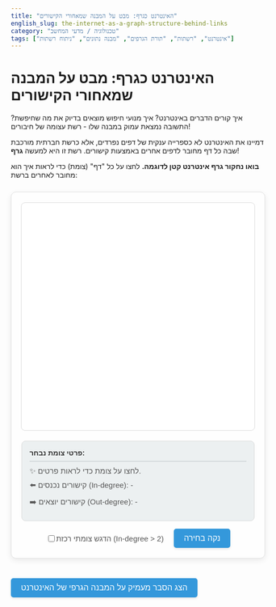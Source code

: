 ```yaml
---
title: "האינטרנט כגרף: מבט על המבנה שמאחורי הקישורים"
english_slug: the-internet-as-a-graph-structure-behind-links
category: "טכנולוגיה / מדעי המחשב"
tags: ["אינטרנט", "רשתות", "תורת הגרפים", "מבנה נתונים", "ניתוח רשתות"]
---
```

# האינטרנט כגרף: מבט על המבנה שמאחורי הקישורים

איך קורים הדברים באינטרנט? איך מנועי חיפוש מוצאים בדיוק את מה שחיפשת? התשובה נמצאת עמוק במבנה שלו - רשת עצומה של חיבורים!

דמיינו את האינטרנט לא כספרייה ענקית של דפים נפרדים, אלא כרשת חברתית מורכבת שבה כל דף מחובר לדפים אחרים באמצעות קישורים. רשת זו היא למעשה **גרף**!

**בואו נחקור גרף אינטרנט קטן לדוגמה.** לחצו על כל "דף" (צומת) כדי לראות איך הוא מחובר לאחרים ברשת:

<div id="graph-container">
    <svg id="graph-svg"></svg>
    <div id="graph-controls">
         <div id="node-info">
            <h4>פרטי צומת נבחר:</h4>
            <p id="selected-node-id">✨ לחצו על צומת כדי לראות פרטים.</p>
            <p id="in-degree">⬅️ קישורים נכנסים (In-degree): -</p>
            <p id="out-degree">➡️ קישורים יוצאים (Out-degree): -</p>
        </div>
        <div class="controls-options">
            <label>
                <input type="checkbox" id="show-hubs"> הדגש צומתי רכזת (In-degree > 2)
            </label>
             <button id="reset-selection">נקה בחירה</button>
        </div>
    </div>
</div>

<style>
/* General Container and Layout */
#graph-container {
    display: flex;
    flex-direction: column; /* Stack SVG and controls vertically */
    align-items: center;
    margin-top: 25px;
    padding: 20px;
    border: 1px solid #e0e0e0;
    border-radius: 10px;
    background-color: #fefefe;
    box-shadow: 0 4px 12px rgba(0, 0, 0, 0.08);
    font-family: 'Arial', sans-serif; /* Or your preferred font */
}

#graph-svg {
    width: 100%;
    max-width: 700px;
    height: 450px; /* Slightly taller */
    background-color: #ffffff;
    border-radius: 8px;
    margin-bottom: 20px; /* Space between SVG and controls */
    border: 1px solid #dcdcdc;
}

/* D3 Graph Elements */
.node {
    fill: #3498db; /* Default node color */
    stroke: #2980b9;
    stroke-width: 2px;
    cursor: pointer;
    transition: all 0.3s ease-in-out; /* Smooth transitions */
}

.node:hover {
    fill: #5dade2; /* Lighter on hover */
    stroke: #2471a3;
    transform: scale(1.1); /* Slight scale effect */
}

.node.selected {
    fill: #e74c3c; /* Selected node color */
    stroke: #c0392b;
    stroke-width: 3px;
}

.node.hub {
    fill: #f1c40f; /* Hub node color (yellow) */
    stroke: #e67e22; /* Darker orange stroke */
    stroke-width: 2.5px;
}

.node.selected.hub {
    fill: #f39c12; /* Selected hub color */
    stroke: #d35400;
    stroke-width: 3.5px;
}


.edge {
    stroke: #bdc3c7; /* Default edge color (light grey) */
    stroke-width: 2px;
    fill: none;
    transition: stroke 0.3s ease-in-out, stroke-width 0.3s ease-in-out; /* Smooth transitions */
    opacity: 0.7; /* Slight transparency when not highlighted */
}

.edge.highlighted {
     opacity: 1; /* Full opacity when highlighted */
}

.edge.incoming {
    stroke: #2ecc71; /* Incoming edge color (green) */
    stroke-width: 3px;
}

.edge.outgoing {
    stroke: #f39c12; /* Outgoing edge color (orange) */
    stroke-width: 3px;
}

/* Arrowheads */
.arrow {
    fill: #bdc3c7; /* Default arrow color (matches edge) */
    transition: fill 0.3s ease-in-out; /* Smooth transition */
}

.edge.incoming .arrow {
    fill: #2ecc71; /* Incoming arrow color */
}

.edge.outgoing .arrow {
    fill: #f39c12; /* Outgoing arrow color */
}


.node-label {
    font-size: 13px; /* Slightly larger font */
    fill: #333; /* Darker text */
    pointer-events: none; /* Make sure labels don't interfere with node clicks */
    user-select: none; /* Prevent text selection */
    font-weight: bold;
    text-shadow: 0 0 3px #ffffff; /* Add a slight text shadow for readability */
}


/* Controls and Info Panel */
#graph-controls {
     display: flex;
     flex-direction: column; /* Stack info and options */
     width: 100%;
     max-width: 680px; /* Align with SVG max width */
     align-items: center;
}

#node-info {
    margin-bottom: 15px; /* Space below info panel */
    padding: 15px;
    border: 1px solid #dcdcdc;
    border-radius: 8px;
    background-color: #ecf0f1; /* Light grey background */
    width: 100%;
    box-sizing: border-box; /* Include padding in width */
}

#node-info h4 {
    margin-top: 0;
    color: #333;
    border-bottom: 1px solid #bdc3c7; /* Separator line */
    padding-bottom: 8px;
    margin-bottom: 10px;
}

#node-info p {
    margin: 8px 0; /* More vertical space */
    color: #555;
    font-size: 15px;
}

.controls-options {
    display: flex;
    justify-content: center; /* Center controls */
    align-items: center;
    gap: 20px; /* Space between checkbox and button */
    width: 100%;
}


.controls-options label {
    font-size: 15px;
    color: #555;
    display: flex; /* Align checkbox and text */
    align-items: center;
    cursor: pointer;
}

.controls-options input[type="checkbox"] {
    margin-left: 5px; /* Space between checkbox and text */
    cursor: pointer;
}

button {
    padding: 10px 20px; /* More padding */
    background-color: #3498db;
    color: white;
    border: none;
    border-radius: 5px;
    cursor: pointer;
    font-size: 16px;
    transition: background-color 0.3s ease, transform 0.1s ease; /* Smooth hover and click feedback */
    box-shadow: 0 2px 5px rgba(0, 0, 0, 0.1);
}

button:hover {
    background-color: #2980b9;
    box-shadow: 0 3px 6px rgba(0, 0, 0, 0.15);
}

button:active {
    background-color: #2471a3;
    transform: scale(0.98); /* Slight press effect */
}

#toggle-explanation {
    margin-top: 25px; /* Space above the button */
    margin-bottom: 15px; /* Space below the button */
}


#explanation {
    margin-top: 20px;
    padding: 20px;
    border: 1px solid #e0e0e0;
    border-radius: 10px;
    background-color: #f9f9f9;
    box-shadow: 0 2px 8px rgba(0, 0, 0, 0.05);
    line-height: 1.7; /* Improve readability */
}

#explanation h2, #explanation h3 {
    color: #333;
    margin-bottom: 10px;
    border-bottom: 1px solid #eee;
    padding-bottom: 5px;
}

#explanation p {
    color: #555;
    margin-bottom: 15px;
}

#explanation ul {
    margin-bottom: 15px;
}

#explanation li {
    color: #555;
    margin-bottom: 8px;
}


/* Responsiveness */
@media (max-width: 768px) {
    #graph-svg {
        height: 350px;
    }
    .node {
        r: 12; /* Smaller nodes on small screens */
    }
    .node-label {
        font-size: 11px;
        y: d => d.y - 15;
    }
    .edge, .arrow {
        stroke-width: 1.5px;
    }
    .node.selected, .node.hub {
         stroke-width: 2px;
    }
     .edge.incoming, .edge.outgoing {
        stroke-width: 2.5px;
    }
     button {
         font-size: 14px;
         padding: 8px 15px;
     }
    .controls-options {
        flex-direction: column; /* Stack controls vertically on small screens */
        gap: 10px;
    }
}

</style>

<button id="toggle-explanation">הצג הסבר מעמיק על המבנה הגרפי של האינטרנט</button>

<div id="explanation" style="display: none;">
    <h2>האינטרנט כגרף: מבט מעמיק</h2>

    <h3>מהו גרף? צמתים וקשתות</h3>
    <p>בתורת הגרפים, שהיא ענף מרתק במתמטיקה ומדעי המחשב, מבנה בסיסי מורכב משני סוגי רכיבים עיקריים: **צמתים (Nodes או Vertices)** ו**קשתות (Edges)**. הצמתים מייצגים ישויות כלשהן, והקשתות מייצגות את היחסים או הקשרים בין הישויות הללו. תחשבו על זה כמו מפה של עיר (צמתים הם צמתים ברחובות, קשתות הן רחובות) או רשת חברתית (צמתים הם אנשים, קשתות הן חברויות).</p>

    <h3>מיפוי האינטרנט לגרף: הדפים והקישורים</h3>
    <p>אפשר לדמיין את רשת האינטרנט הגלובלית כגרף ענקי ומורכב להפליא. במודל גרפי זה:</p>
    <ul>
        <li>**צמתים** מייצגים **דפי אינטרנט בודדים** (HTML pages). כל דף שאתם מבקרים בו הוא צומת פוטנציאלי בגרף הענק הזה.</li>
        <li>**קשתות** מייצגות **קישורי היפר-טקסט** (Hyperlinks). קשת קיימת מדף A לדף B אם קיים קישור בדף A שלחיצה עליו מובילה לדף B.</li>
    </ul>
    <p>כך, המבנה של האינטרנט נוצר מרשת הקישורים ההדדית בין מיליארדי הדפים המרכיבים אותו.</p>

    <h3>הגרף המכוון של האינטרנט</h3>
    <p>חשוב להבין שקישור אינטרנט הוא כמעט תמיד חד-כיווני. דף מסוים יכול לקשר לדף אחר, אך אין זה מחייב שהדף המקושר יקשר בחזרה לדף המקור. לכן, הגרף שמייצג את רשת הקישורים הוא **גרף מכוון (Directed Graph)**. לכל קשת (קישור) יש כיוון מוגדר - מהצומת המקור (הדף שמכיל את הקישור) אל הצומת היעד (הדף שאליו הקישור מוביל). הדגשת הכיוון באנימציה למעלה מסייעת להבין היבט זה.</p>

    <h3>מדדי חשיבות בגרף: דרגות נכנסות ויוצאות</h3>
    <p>אחרי שממפים את רשת הקישורים לגרף, אפשר לנתח תכונות שונות של הצמתים והקשתות. שני מדדים בסיסיים וחשובים להבנת התפקיד של דף בגרף הם:</p>
    <ul>
        <li>**דרגה יוצאת (Out-degree):** זהו מספר הקישורים היוצאים מצומת (דף אינטרנט) מסוים לדפים אחרים. זה פשוט כמות הקישורים החוצה הקיימים בדף.</li>
        <li>**דרגה נכנסת (In-degree):** זהו מספר הקישורים הנכנסים לצומת (דף אינטרנט) מסוים מדפים אחרים. זהו בעצם מספר הדפים האחרים שמקשרים לדף הספציפי הזה.</li>
    </ul>
    <p>כפי שראיתם בהדגמה האינטראקטיבית, דרגה נכנסת גבוהה יכולה לרמז על "פופולריות" או "חשיבות" של דף, שכן דפים רבים אחרים מקשרים אליו. הדגשת "צומתי רכזת" בהדגמה מבוססת על מדד הדרגה הנכנסת.</p>

    <h3>מעבר לדרגה: אלגוריתם פייג'-רנק וחשיבות הקישורים</h3>
    <p>אמנם דרגה נכנסת היא מדד אינטואיטיבי לחשיבות, אך היא לא תמיד מספיקה. האם קישור מדף "לא חשוב" שווה כמו קישור מדף "חשוב"? אלגוריתם ה**פייג'-רנק (PageRank)**, שעליו התבסס מנוע החיפוש המקורי של גוגל, מציע גישה מתוחכמת יותר. הוא מחשב את "חשיבותו" של דף באופן איטרטיבי: חשיבותו של דף תלויה לא רק בכמות הקישורים הנכנסים אליו, אלא גם ב"חשיבותם" של הדפים המקשרים אליו. זה קצת כמו הצבעה - קול (קישור) מדף חשוב "שווה" יותר מקול מדף פחות חשוב. ניתוח מבנה הגרף הזה מאפשר למנועי חיפוש לדרג דפים ולהציג את התוצאות הרלוונטיות והסמכותיות ביותר.</p>

    <h3>תכונות מפתיעות של גרף האינטרנט</h3>
    <p>מחקרים על מבנה גרף האינטרנט גילו תכונות מרתקות:</p>
    <ul>
        <li>**"עולם קטן" (Small World):** למרות גודלו העצום, המרחק הממוצע (מספר הקישורים שצריך לעבור) בין כל שני דפים אקראיים ברשת הוא קטן באופן מפתיע. אפשר בדרך כלל להגיע מכל דף כמעט לכל דף אחר במספר מועט יחסית של "קפיצות".</li>
        <li>**"רשתות חסרות קנה מידה" (Scale-Free Networks):** התפלגות הדרגות הנכנסות בגרף האינטרנט אינה אחידה. רוב הדפים מקושרים למעט מאוד דפים אחרים (דרגה נכנסת נמוכה), אך קיימים מעט צמתים בודדים שהם "רכזות" (Hubs) - דפים שמקושרים על ידי כמות עצומה של דפים אחרים (דרגה נכנסת גבוהה מאוד). דוגמאות בולטות הן עמודי הבית של אתרים פופולריים כמו ויקיפדיה, גוגל, יוטיוב וכו'. מבנה כזה הופך את הרשת לעמידה בפני הסרה אקראית של צמתים (הסרת רוב הדפים ה"שוליים" לא תפגע משמעותית בקישוריות הכוללת), אך פגיעה במיוחד בפני הסרה מכוונת של ה"רכזות".</li>
    </ul>
    <p>הבנת התכונות המבניות הללו וניתוח גרפים בכלל הם כלים עוצמתיים לא רק להבנת האינטרנט, אלא גם לניתוח רשתות חברתיות, רשתות ביולוגיות, מערכות תחבורה ועוד. הם מאפשרים פיתוח אלגוריתמים חכמים למציאת מידע, זיהוי מגמות, ניבוי התנהגות והבנת מערכות מורכבות בעולמנו.</p>
</div>

<script src="https://d3js.org/d3.v7.min.js"></script>
<script>
document.addEventListener('DOMContentLoaded', () => {
    const svg = d3.select("#graph-svg");
    // Get responsive width/height from container, or fallback
    const container = d3.select("#graph-container");
    const svgElement = svg.node(); // Get the actual SVG DOM element
    const width = svgElement.clientWidth || 700; // Use clientWidth for actual rendered width
    const height = svgElement.clientHeight || 450; // Use clientHeight for actual rendered height


    const infoPanel = d3.select("#node-info");
    const selectedNodeId = d3.select("#selected-node-id");
    const inDegreeText = d3.select("#in-degree");
    const outDegreeText = d3.select("#out-degree");
    const showHubsCheckbox = d3.select("#show-hubs");
    const resetSelectionButton = d3.select("#reset-selection");
    const toggleExplanationButton = d3.select("#toggle-explanation");
    const explanationDiv = d3.select("#explanation");

    const nodeRadius = 15; // Define node radius here for use in marker offset

    // Define marker for arrows
    svg.append("defs").append("marker")
        .attr("id", "arrowhead")
        .attr("viewBox", "-0 -5 10 10")
        .attr("refX", nodeRadius + 5) // Position arrow tip slightly outside the node circle
        .attr("refY", 0)
        .attr("orient", "auto")
        .attr("markerWidth", 8) // Slightly larger arrow
        .attr("markerHeight", 8)
        .attr("xoverflow", "visible")
        .append("path")
        .attr("d", "M 0, -5 L 10, 0 L 0, 5")
        .attr("class", "arrow") // Class for styling
        .style("stroke", "none");

     // Create a simple graph data structure with fixed positions for consistency
    const nodesData = [
        { id: 'דף A', x: width * 0.15, y: height * 0.3 },
        { id: 'דף B', x: width * 0.45, y: height * 0.15 },
        { id: 'דף C', x: width * 0.75, y: height * 0.3 },
        { id: 'דף D', x: width * 0.3, y: height * 0.6 },
        { id: 'דף E', x: width * 0.6, y: height * 0.6 },
        { id: 'דף F', x: width * 0.45, y: height * 0.85 }
    ];

    const linksData = [
        { source: 'דף A', target: 'דף B' },
        { source: 'דף A', target: 'דף D' },
        { source: 'דף B', target: 'דף C' },
        { source: 'דף B', target: 'דף E' },
        { source: 'דף C', target: 'דף E' },
        { source: 'דף D', target: 'דף E' }, // D links to E
        { source: 'דף D', target: 'דף F' },
        { source: 'דף E', target: 'דף F' },
        { source: 'דף A', target: 'דף C' }, // A links to C (creates multiple incoming for C, E, F)
        { source: 'דף B', target: 'דף F' }, // B links to F
        { source: 'דף C', target: 'דף F' }, // C links to F
        { source: 'דף F', target: 'דף A' } // Loop back from F to A
    ];

    // Calculate degrees
    nodesData.forEach(node => {
        node.inDegree = 0;
        node.outDegree = 0;
    });

    linksData.forEach(link => {
        const sourceNode = nodesData.find(node => node.id === link.source);
        const targetNode = nodesData.find(node => node.id === link.target);
        if (sourceNode) sourceNode.outDegree++;
        if (targetNode) targetNode.inDegree++;
    });

    // Add edges (links) first so nodes are on top
    const links = svg.selectAll(".edge")
        .data(linksData)
        .enter().append("line")
        .attr("class", "edge")
        .attr("x1", d => nodesData.find(node => node.id === d.source).x)
        .attr("y1", d => nodesData.find(node => node.id === d.source).y)
        .attr("x2", d => nodesData.find(node => node.id === d.target).x)
        .attr("y2", d => nodesData.find(node => node.id === d.target).y)
        .attr("marker-end", "url(#arrowhead)"); // Attach arrowhead

    // Add nodes
    const nodes = svg.selectAll(".node")
        .data(nodesData)
        .enter().append("circle")
        .attr("class", "node")
        .attr("r", nodeRadius)
        .attr("cx", d => d.x)
        .attr("cy", d => d.y)
        .on("click", handleClick);

    // Add node labels
    const nodeLabels = svg.selectAll(".node-label")
        .data(nodesData)
        .enter().append("text")
        .attr("class", "node-label")
        .attr("x", d => d.x)
        .attr("y", d => d.y - nodeRadius - 5) // Position label above the node, adjusted for radius
        .attr("text-anchor", "middle")
        .text(d => d.id);

    let selectedNode = null;

    function clearSelection() {
         d3.selectAll(".node").classed("selected", false);
         // Smoothly reset node size and color
         d3.selectAll(".node").transition().duration(300)
             .attr("r", nodeRadius)
             .style("fill", null) // Remove inline style to use CSS class
             .style("stroke", null); // Remove inline style

         d3.selectAll(".edge")
            .classed("highlighted", false)
            .classed("incoming", false)
            .classed("outgoing", false);
         // Smoothly reset edge width and color
         d3.selectAll(".edge").transition().duration(300)
             .style("stroke", null) // Remove inline style
             .style("stroke-width", null) // Remove inline style
             .style("opacity", null); // Remove inline style

         // Reset arrow colors - need to select the path elements inside markers
         svg.selectAll("marker#arrowhead path").transition().duration(300)
             .style("fill", null); // Remove inline style

         selectedNodeId.text("✨ לחצו על צומת כדי לראות פרטים.");
         inDegreeText.text("⬅️ קישורים נכנסים (In-degree): -");
         outDegreeText.text("➡️ קישורים יוצאים (Out-degree): -");
         selectedNode = null;

         // Re-apply hub highlighting after clearing selection
         updateHubHighlight();
    }

    function handleClick(event, d) {
        event.stopPropagation(); // Prevent click on node from propagating to SVG background

        // If the same node is clicked, clear selection
        if (selectedNode && selectedNode.id === d.id) {
            clearSelection();
            return; // Exit function after clearing
        }

        // Clear any previous selection
        clearSelection();

        // Select the new node
        d3.select(this)
          .classed("selected", true)
          .transition().duration(300)
          .attr("r", nodeRadius + 3); // Slightly larger when selected

        selectedNode = d;

        // Update info panel with transitions
        selectedNodeId.text(`מזהה: ${d.id}`);
        inDegreeText.text(`⬅️ קישורים נכנסים (In-degree): ${d.inDegree}`);
        outDegreeText.text(`➡️ קישורים יוצאים (Out-degree): ${d.outDegree}`);
        infoPanel.style("opacity", 0).transition().duration(300).style("opacity", 1);


        // Highlight connected edges and their arrows with transitions
        links.filter(link => link.source === d.id)
             .classed("highlighted", true)
             .classed("outgoing", true)
             .transition().duration(300);

        links.filter(link => link.target === d.id)
             .classed("highlighted", true)
             .classed("incoming", true)
             .transition().duration(300);

        // Highlight corresponding arrows - this is tricky in D3 with markers.
        // A common way is to select the paths within the marker definition
        // and apply classes/styles based on whether their associated edge is highlighted.
        // The CSS approach using `.edge.incoming .arrow` etc. is cleaner and
        // relies on the marker referencing the edge's state via CSS cascade.
        // Ensure the marker definition and CSS support this.
        // The existing CSS classes `.edge.incoming .arrow` should work if the marker ID is correct.
        // No need for explicit JS selection/transition of arrows if using CSS transitions.

        // Ensure hub class is re-applied after handling selection
        updateHubHighlight();
    }

    // Handle click on SVG background to clear selection
    svg.on("click", function(event) {
         // Check if the click target is the svg itself or a descendant element
         // that is NOT a node or label. Clicking on the SVG but inside a node/label
         // should not clear the selection handled by handleClick.
         const target = event.target;
         if (target.tagName === "svg" || target.tagName === "rect") { // Check for svg tag or potential background rect
             clearSelection();
         }
    });

    // Handle reset button click
     resetSelectionButton.on("click", clearSelection);


    // Hub highlighting logic
    function updateHubHighlight() {
        const isChecked = showHubsCheckbox.property("checked");
        const hubThreshold = 2; // Define threshold for being a hub (can be adjusted)

        nodes.classed("hub", d => isChecked && d.inDegree > hubThreshold);
    }

    showHubsCheckbox.on("change", updateHubHighlight);

    // Initial state: Apply hub highlight if checkbox is checked by default
    updateHubHighlight();


    // Toggle explanation visibility
    toggleExplanationButton.on("click", () => {
        const isHidden = explanationDiv.style("display") === "none";
        explanationDiv.style("display", isHidden ? "block" : "none");
        toggleExplanationButton.text(isHidden ? "הסתר הסבר מעמיק" : "הצג הסבר מעמיק על המבנה הגרפי של האינטרנט");
        // Optional: scroll to explanation
        if (isHidden) {
             explanationDiv.node().scrollIntoView({ behavior: 'smooth', block: 'start' });
        }
    });

    // Initial load animation (optional, simple fade-in)
    nodes.style("opacity", 0).transition().duration(800).delay((d,i) => i * 50).style("opacity", 1);
    links.style("opacity", 0).transition().duration(800).delay((d,i) => i * 50 + 200).style("opacity", 0.7); // Fade in edges slightly later


});
</script>
